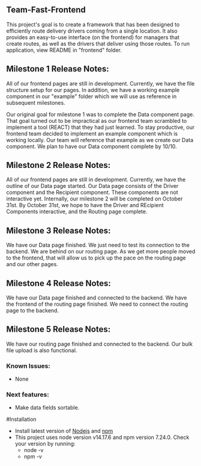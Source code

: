 ## Team-Fast-Frontend

This project's goal is to create a framework that has been designed to efficiently route delivery drivers coming from a single location. It also provides an easy-to-use interface (on the frontend) for managers that create routes, as well as the drivers that deliver using those routes. To run application, view README in "frontend" folder. 

## Milestone 1 Release Notes: 

All of our frontend pages are still in development. Currently, we have the file structure setup for our pages. In addition, we have a working example component in our "example" folder which we will use as reference in subsequent milestones.

Our original goal for milestone 1 was to complete the Data component page. That goal turned out to be impractical as our frontend team scrambled to implement a tool (REACT) that they had just learned. To stay productive, our frontend team decided to implement an example component which is working locally. Our team will reference that example as we create our Data component. We plan to have our Data component complete by 10/10. 

## Milestone 2 Release Notes: 

All of our frontend pages are still in development. Currently, we have the outline of our Data page started. Our Data page consists of the Driver component and the Recipient component. These components are not interactive yet. Internally, our milestone 2 will be completed on October 31st. By October 31st, we hope to have the Driver and REcipient Components interactive, and the Routing page complete. 

## Milestone 3 Release Notes: 

We have our Data page finished. We just need to test its connection to the backend.  We are behind on our routing page. As we get more people moved to the frontend, that will allow us to pick up the pace on the routing page and our other pages. 


## Milestone 4 Release Notes: 

We have our Data page finished and connected to the backend.  We have the frontend of the routing page finished. We need to connect the routing page to the backend.  

## Milestone 5 Release Notes: 

We have our routing page finished and connected to the backend. Our bulk file upload is also functional.  

### Known Issues:
- None

### Next features:
- Make data fields sortable.

#Installation

- Install latest version of [Nodejs](https://nodejs.org/en/download/) and [npm](https://docs.npmjs.com/downloading-and-installing-node-js-and-npm)
- This project uses node version v14.17.6 and npm version 7.24.0. Check your version by running:
    - node -v
    - npm -v
